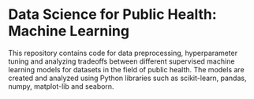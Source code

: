 # Data Science for Public Health: Machine Learning

This repository contains code for data preprocessing, hyperparameter tuning and analyzing tradeoffs between different supervised machine learning models for datasets in the field of public health. The models are created and analyzed using Python libraries such as scikit-learn, pandas, numpy, matplot-lib and seaborn.
